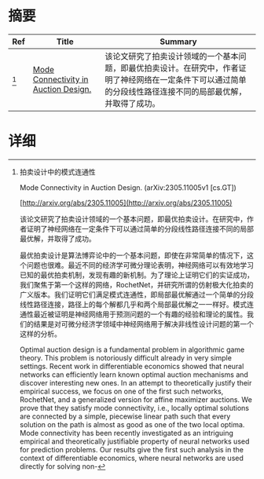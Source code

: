 # 摘要

| Ref | Title | Summary |
| --- | --- | --- |
| [^1] | [Mode Connectivity in Auction Design.](http://arxiv.org/abs/2305.11005) | 该论文研究了拍卖设计领域的一个基本问题，即最优拍卖设计。在研究中，作者证明了神经网络在一定条件下可以通过简单的分段线性路径连接不同的局部最优解，并取得了成功。 |

# 详细

[^1]: 拍卖设计中的模式连通性

    Mode Connectivity in Auction Design. (arXiv:2305.11005v1 [cs.GT])

    [http://arxiv.org/abs/2305.11005](http://arxiv.org/abs/2305.11005)

    该论文研究了拍卖设计领域的一个基本问题，即最优拍卖设计。在研究中，作者证明了神经网络在一定条件下可以通过简单的分段线性路径连接不同的局部最优解，并取得了成功。

    

    最优拍卖设计是算法博弈论中的一个基本问题，即使在非常简单的情况下，这个问题也很难。最近不同的经济学可微分理论表明，神经网络可以有效地学习已知的最优拍卖机制，发现有趣的新机制。为了理论上证明它们的实证成功，我们聚焦于第一个这样的网络，RochetNet，并研究所谓的仿射极大化拍卖的广义版本。我们证明它们满足模式连通性，即局部最优解通过一个简单的分段线性路径连接，路径上的每个解都几乎和两个局部最优解之一一样好。模式连通性最近被证明是神经网络用于预测问题的一个有趣的经验和理论的属性。我们的结果是对可微分经济学领域中神经网络用于解决非线性设计问题的第一个这样的分析。

    Optimal auction design is a fundamental problem in algorithmic game theory. This problem is notoriously difficult already in very simple settings. Recent work in differentiable economics showed that neural networks can efficiently learn known optimal auction mechanisms and discover interesting new ones. In an attempt to theoretically justify their empirical success, we focus on one of the first such networks, RochetNet, and a generalized version for affine maximizer auctions. We prove that they satisfy mode connectivity, i.e., locally optimal solutions are connected by a simple, piecewise linear path such that every solution on the path is almost as good as one of the two local optima. Mode connectivity has been recently investigated as an intriguing empirical and theoretically justifiable property of neural networks used for prediction problems. Our results give the first such analysis in the context of differentiable economics, where neural networks are used directly for solving non-
    

